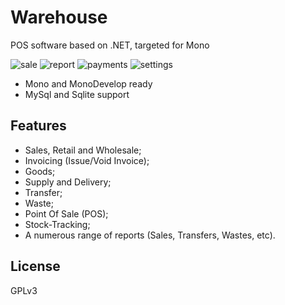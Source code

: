 # Warehouse

POS software based on .NET, targeted for Mono

![sale](https://raw.githubusercontent.com/shturm/master/warehouse/Screenshots/sale.png)
![report](https://raw.githubusercontent.com/shturm/master/warehouse/Screenshots/report.png)
![payments](https://raw.githubusercontent.com/shturm/master/warehouse/Screenshots/payments.png)
![settings](https://raw.githubusercontent.com/shturm/master/warehouse/Screenshots/settings.png)

- Mono and MonoDevelop ready
- MySql and Sqlite support

## Features
- Sales, Retail and Wholesale;
- Invoicing (Issue/Void Invoice);
- Goods;
- Supply and Delivery;
- Transfer;
- Waste;
- Point Of Sale (POS);
- Stock-Tracking; 
- A numerous range of reports (Sales, Transfers, Wastes, etc).

## License
GPLv3